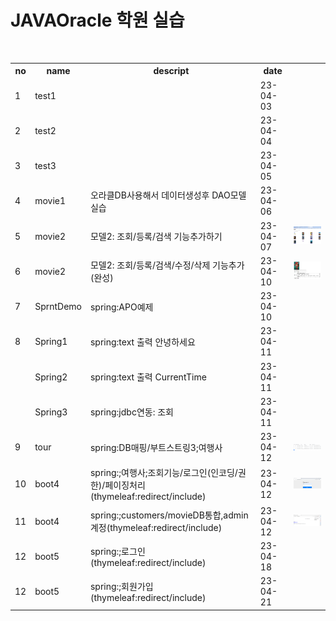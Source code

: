 
# JAVAOracle 학원 실습

<table>
  <tr><th>no</th><th>name</th><th>descript</th><th>date</th></tr>
  <tr><td>1</td><td>test1</td><td></td><td>23-04-03</td></tr>
  <tr><td>2</td><td>test2</td><td></td><td>23-04-04</td></tr>
  <tr><td>3</td><td>test3</td><td></td><td>23-04-05</td></tr>
  <tr><td>4</td><td>movie1</td><td>오라클DB사용해서 데이터생성후 DAO모델 실습</td><td>23-04-06</td></tr>
  <tr><td>5</td><td>movie2</td><td>모델2: 조회/등록/검색 기능추가하기</td><td>23-04-07</td><td><img src="output/0407.PNG" width="200px"></td></tr>
  <tr><td>6</td><td>movie2</td><td>모델2: 조회/등록/검색/수정/삭제 기능추가(완성)</td><td>23-04-10</td><td><img src="output/0410.PNG" width="200px"></td></tr>
  <tr><td>7</td><td>SprntDemo</td><td>spring:APO예제</td><td>23-04-10</td><td></td></tr>
  <tr col=3><td>8</td><td>Spring1</td><td>spring:text 출력 안녕하세요</td><td>23-04-11</td><td></td></tr>
  <tr><td></td><td>Spring2</td><td>spring:text 출력 CurrentTime</td><td>23-04-11</td><td></td></tr>
  <tr><td></td><td>Spring3</td><td>spring:jdbc연동: 조회</td><td>23-04-11</td><td></td></tr>
 <tr><td>9</td><td>tour</td><td>spring:DB매핑/부트스트링3;여행사</td><td>23-04-12</td><td><img src="output/0412.PNG" width="200px"></td></tr>
 <tr><td>10</td><td>boot4</td><td>spring:;여행사;조회기능/로그인(인코딩/권한)/페이징처리(thymeleaf:redirect/include)</td><td>23-04-12</td><td><img src="output/0413.PNG" width="200px"></td></tr>
 <tr><td>11</td><td>boot4</td><td>spring:;customers/movieDB통합,admin계정(thymeleaf:redirect/include)</td><td>23-04-12</td><td><img src="output/0417.PNG" width="200px"></td></tr>
  <tr><td>12</td><td>boot5</td><td>spring:;로그인(thymeleaf:redirect/include)</td><td>23-04-18</td><td></td></tr>
  <tr><td>12</td><td>boot5</td><td>spring:;회원가입(thymeleaf:redirect/include)</td><td>23-04-21</td><td></td></tr>
<br>



